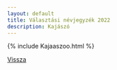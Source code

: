 ```yaml
---
layout: default
title: Választási névjegyzék 2022
description: Kajászó
---
```


{% include Kajaaszoo.html %}

[Vissza](./)